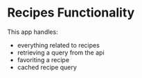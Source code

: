 # Recipes Functionality

This app handles:

- everything related to recipes
- retrieving a query from the api
- favoriting a recipe
- cached recipe query
